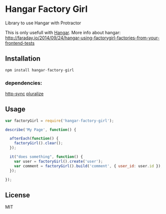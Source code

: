 # Hangar Factory Girl

Library to use Hangar with Protractor

This is only usefull with [Hangar](https://github.com/faradayio/hangar).
More info about hangar: http://faraday.io/2014/09/24/hangar-using-factorygirl-factories-from-your-frontend-tests

## Installation

```javascript
npm install hangar-factory-girl
```

### dependencies:

[http-sync](https://github.com/dhruvbird/http-sync)
[pluralize](https://github.com/blakeembrey/pluralize)

## Usage

```javascript
var factoryGirl = require('hangar-factory-girl');

describe('My Page', function() {

  afterEach(function() {
    factoryGirl().clear();
  });

  it("does something", function() {
    var user = factoryGirl().create('user');
    var comment = factoryGirl().build('comment', { user_id: user.id });
  });

});
```

## License

MIT
